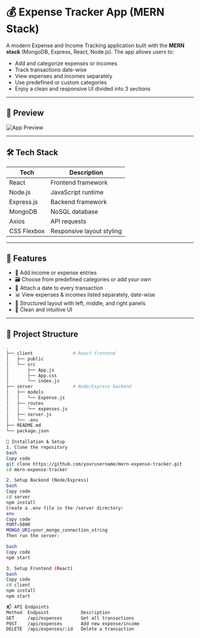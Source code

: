 # 💰 Expense Tracker App (MERN Stack)

A modern Expense and Income Tracking application built with the **MERN stack** (MongoDB, Express, React, Node.js). The app allows users to:

- Add and categorize expenses or incomes
- Track transactions date-wise
- View expenses and incomes separately
- Use predefined or custom categories
- Enjoy a clean and responsive UI divided into 3 sections

---

## 📸 Preview

![App Preview](./preview.png)

---

## 🛠 Tech Stack

| Tech         | Description                    |
|--------------|--------------------------------|
| React        | Frontend framework             |
| Node.js      | JavaScript runtime             |
| Express.js   | Backend framework              |
| MongoDB      | NoSQL database                 |
| Axios        | API requests                   |
| CSS Flexbox  | Responsive layout styling      |

---

## 🚀 Features

- 🧾 Add income or expense entries
- 🗃️ Choose from predefined categories or add your own
- 📅 Attach a date to every transaction
- 📊 View expenses & incomes listed separately, date-wise
- 🧱 Structured layout with left, middle, and right panels
- 🧹 Clean and intuitive UI

---

## 📁 Project Structure

```bash
.
├── client               # React frontend
│   ├── public
│   └── src
│       ├── App.js
│       ├── App.css
│       └── index.js
├── server               # Node/Express backend
│   ├── models
│   │   └── Expense.js
│   ├── routes
│   │   └── expenses.js
│   ├── server.js
│   └── .env
├── README.md
└── package.json

🔧 Installation & Setup
1. Clone the repository
bash
Copy code
git clone https://github.com/yourusername/mern-expense-tracker.git
cd mern-expense-tracker

2. Setup Backend (Node/Express)
bash
Copy code
cd server
npm install
Create a .env file in the /server directory:
env
Copy code
PORT=5000
MONGO_URI=your_mongo_connection_string
Then run the server:

bash
Copy code
npm start

3. Setup Frontend (React)
bash
Copy code
cd client
npm install
npm start

📬 API Endpoints
Method	Endpoint	        Description
GET	    /api/expenses	    Get all transactions
POST	/api/expenses	    Add new expense/income
DELETE	/api/expenses/:id	Delete a transaction